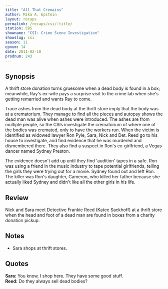 ```yaml
---
title: "All That Cremains"
author: Mika A. Epstein
layout: recaps
permalink: /recaps/csi/:title/
station: CBS
showname: "CSI: Crime Scene Investigation"
showslug: csi
season: 11
epnum: 14
date: 2011-02-10
prodnum: 243
---
```


## Synopsis

A thrift store donation turns gruesome when a dead body is found in a box; meanwhile, Ray's ex-wife pays a surprise visit to the crime lab when she's getting remarried and wants Ray to come.

Trace ashes from the dead body at the thrift store imply that the body was at a crematorium. They manage to find all the pieces and autopsy shows the dead man was alive when ashes were introduced. The ashes are from multiple people, so the CSIs investigate the crematorium of where one of the bodies was cremated, only to have the workers run. When the victim is identified as widowed lawyer Ron Pyle, Sara, Nick and Det. Reed go to his house to investigate, and find evidence that he was murdered and dismembered there. They also find a suspect in Ron's ex-girlfriend, a Vegas dancer named Sydney Preston.

The evidence doesn't add up until they find 'audition' tapes in a safe. Ron was using a friend in the music industry to tape potential girlfriends, telling the girls they were trying out for a movie. Sydney found out and left Ron. The killer was Ron's daughter, Cameron, who killed her father because she actually liked Sydney and didn't like all the other girls in his life.

## Review

Nick and Sara meet Detective Frankie Reed (Katee Sackhoff) at a thrift store when the head and foot of a dead man are found in boxes from a charity donation pickup.

## Notes

* Sara shops at thrift stores.

## Quotes

**Sara:** You know, I shop here. They have some good stuff.\
**Reed:** Do they always sell dead bodies?
